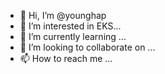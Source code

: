 - 👋 Hi, I’m @younghap
- 👀 I’m interested in EKS...
- 🌱 I’m currently learning ...
- 💞️ I’m looking to collaborate on ...
- 📫 How to reach me ...

<!---
younghap/younghap is a ✨ special ✨ repository because its `README.md` (this file) appears on your GitHub profile.
You can click the Preview link to take a look at your changes.
--->
